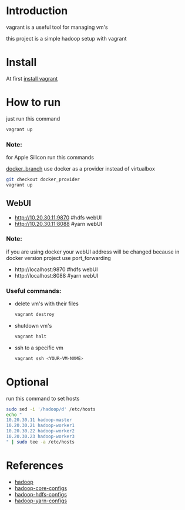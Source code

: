 

# Introduction
vagrant is a useful tool for managing vm's

this project is a simple hadoop setup with vagrant 

# Install
At first [install vagrant](https://www.vagrantup.com/downloads)

# How to run
just run this command

```bash
vagrant up
```
### Note:
for Apple Silicon run this commands

[docker_branch](https://github.com/hoseinlook/vagrant-hadoop/tree/docker_provider) use docker as a provider instead of virtualbox
```bash
git checkout docker_provider
vagrant up
```

## WebUI
+ http://10.20.30.11:9870  #hdfs webUI
+ http://10.20.30.11:8088  #yarn webUI

### Note:
if you are using docker your webUI address will be changed because in docker version project use port_forwarding 
+ http://localhost:9870  #hdfs webUI
+ http://localhost:8088  #yarn webUI

### Useful commands:
+ delete vm's with their files
    ```bash 
    vagrant destroy
    ```
+ shutdown vm's
    ```bash 
    vagrant halt
    ```

+ ssh to a specific vm
    ```bash 
    vagrant ssh <YOUR-VM-NAME>
    ```

# Optional
run this command to set hosts
```bash
sudo sed -i '/hadoop/d' /etc/hosts
echo "
10.20.30.11 hadoop-master
10.20.30.21 hadoop-worker1
10.20.30.22 hadoop-worker2
10.20.30.23 hadoop-worker3
" | sudo tee -a /etc/hosts
```

# References
+ [hadoop](https://hadoop.apache.org/docs/stable/)
+ [hadoop-core-configs](https://hadoop.apache.org/docs/stable/hadoop-project-dist/hadoop-common/core-default.xml)
+ [hadoop-hdfs-configs](https://hadoop.apache.org/docs/stable/hadoop-project-dist/hadoop-hdfs/hdfs-default.xml)
+ [hadoop-yarn-configs](https://hadoop.apache.org/docs/stable/hadoop-yarn/hadoop-yarn-common/yarn-default.xml)